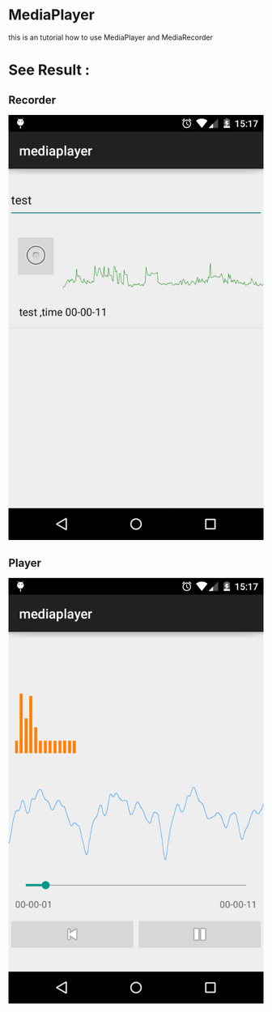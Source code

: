 MediaPlayer
===========

this is an tutorial how to use MediaPlayer and MediaRecorder

# See Result :

## Recorder

![alt tag](https://github.com/ffournier/MediaPlayer/blob/master/recorder.png)

## Player

![alt tag](https://github.com/ffournier/MediaPlayer/blob/master/listen.png)
